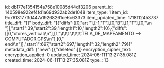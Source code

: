 id: db177e1354154a758e10085d44df3206
parent_id: 140598e922ef4fd1a69d932ab2de1048
item_type: 1
item_id: 9c76131773d447a19268261ce6c63373
item_updated_time: 1718112453737
title_diff: "[]"
body_diff: "[{\"diffs\":[[0,\"art \"],[-1,\"T\"],[0,\"B\"],[1,\"T\"],[0,\"\\\n   \"]],\"start1\":39,\"start2\":39,\"length1\":10,\"length2\":10},{\"diffs\":[[0,\"otores_vertical\\\n\"],[1,\"\\t\\t\\t  \\t\\t\\t\\tTELA_DE_MAPEAMENTO --> COMPUTADOR.GPS\\\n\"],[0,\"            end\\\n\"]],\"start1\":697,\"start2\":697,\"length1\":32,\"length2\":79}]"
metadata_diff: {"new":{},"deleted":[]}
encryption_cipher_text: 
encryption_applied: 0
updated_time: 2024-06-11T13:27:35.081Z
created_time: 2024-06-11T13:27:35.081Z
type_: 13